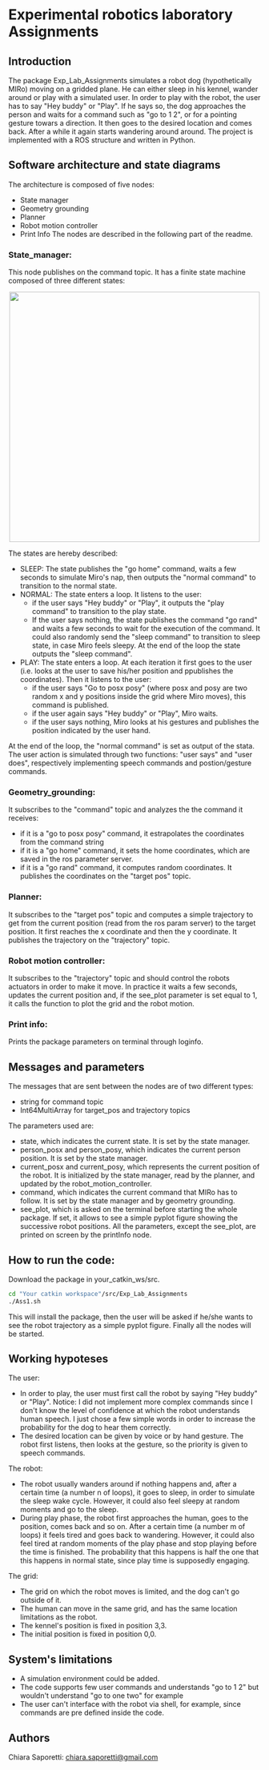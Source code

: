 # Experimental robotics laboratory Assignments

## Introduction
The package Exp_Lab_Assignments simulates a robot dog (hypothetically MIRo) moving on a gridded plane. He can either sleep in his kennel, wander around or play with a simulated user. In order to play with the robot, the user has to say "Hey buddy" or "Play". If he says so, the dog approaches the person and waits for a command such as "go to 1 2", or for a pointing gesture towars a direction. It then goes to the desired location and comes back. After a while it again starts wandering around around. 
The project is implemented with a ROS structure and written in Python.

## Software architecture and state diagrams
The architecture is composed of five nodes:
- State manager
- Geometry grounding
- Planner
- Robot motion controller
- Print Info
The nodes are described in the following part of the readme.

### State_manager:

This node publishes on the command topic. It has a finite state machine composed of three different states:

<p align="center">
  <img height="500" width="500" src="https://github.com/ChiaraSapo/Experimental-robotics-laboratory-Assignments/blob/master/Exp_lab_assignments/images/Screenshot%20from%202020-10-29%2008-36-49.png?raw=true "Title"">
</p>

The states are hereby described:
- SLEEP: The state publishes the "go home" command, waits a few seconds to simulate Miro's nap, then outputs the "normal command" to transition to the normal state.
- NORMAL: The state enters a loop. It listens to the user: 
    - if the user says "Hey buddy" or "Play", it outputs the "play command" to transition to the play state. 
    - If the user says nothing, the state publishes the command "go rand" and waits a few seconds to wait for the execution of the command. 
It could also randomly send the "sleep command" to transition to sleep state, in case Miro feels sleepy. At the end of the loop the state outputs the "sleep command".
- PLAY: The state enters a loop. At each iteration it first goes to the user (i.e. looks at the user to save his/her position and ppublishes the coordinates). Then it listens to the user: 
  - if the user says "Go to posx posy" (where posx and posy are two random x and y positions inside the grid where Miro moves), this command is published. 
  - if the user again says "Hey buddy" or "Play", Miro waits. 
  - if the user says nothing, Miro looks at his gestures and publishes the position indicated by the user hand. 

At the end of the loop, the "normal command" is set as output of the stata.
The user action is simulated through two functions: "user says" and "user does", respectively implementing speech commands and postion/gesture commands.


### Geometry_grounding:

It subscribes to the "command" topic and analyzes the the command it receives: 
- if it is a "go to posx posy" command, it estrapolates the coordinates from the command string 
- if it is a "go home" command, it sets the home coordinates, which are saved in the ros parameter server.
- if it is a "go rand" command, it computes random coordinates.
It publishes the coordinates on the "target pos" topic.

### Planner:

It subscribes to the "target pos" topic and computes a simple trajectory to get from the current position (read from the ros param server) to the target position. It first reaches the x coordinate and then the y coordinate. It publishes the trajectory on the "trajectory" topic.

### Robot motion controller:

It subscribes to the "trajectory" topic and should control the robots actuators in order to make it move. In practice it waits a few seconds, updates the current position and, if the see_plot parameter is set equal to 1, it calls the function to plot the grid and the robot motion.

### Print info:
Prints the package parameters on terminal through loginfo.

## Messages and parameters
The messages that are sent between the nodes are of two different types: 
- string for command topic
- Int64MultiArray for target_pos and trajectory topics

The parameters used are:
- state, which indicates the current state. It is set by the state manager.
- person_posx and person_posy, which indicates the current person position. It is set by the state manager.
- current_posx and current_posy, which represents the current position of the robot. It is initialized by the state manager, read by the planner, and updated by the robot_motion_controller. 
- command, which indicates the current command that MIRo has to follow. It is set by the state manager and by geometry grounding.
- see_plot, which is asked on the terminal before starting the whole package. If set, it allows to see a simple pyplot figure showing the successive robot positions.
All the parameters, except the see_plot, are printed on screen by the printInfo node.

## How to run the code:
Download the package in your_catkin_ws/src.
```sh
cd "Your catkin workspace"/src/Exp_Lab_Assignments
./Ass1.sh
```
This will install the package, then the user will be asked if he/she wants to see the robot trajectory as a simple pyplot figure. Finally all the nodes will be started.

## Working hypoteses
The user: 
- In order to play, the user must first call the robot by saying "Hey buddy" or "Play". Notice: I did not implement more complex commands since I don't know the level of confidence at which the robot understands human speech. I just chose a few simple words in order to increase the probability for the dog to hear them correctly.
- The desired location can be given by voice or by hand gesture. The robot first listens, then looks at the gesture, so the priority is given to speech commands.

The robot:
- The robot usually wanders around if nothing happens and, after a certain time (a number n of loops), it goes to sleep, in order to simulate the sleep wake cycle. However, it could also feel sleepy at random moments and go to the sleep.
- During play phase, the robot first approaches the human, goes to the position, comes back and so on. After a certain time (a number m of loops) it feels tired and goes back to wandering. However, it could also feel tired at random moments of the play phase and stop playing before the time is finished. The probability that this happens is half the one that this happens in normal state, since play time is supposedly engaging.

The grid:
- The grid on which the robot moves is limited, and the dog can't go outside of it.
- The human can move in the same grid, and has the same location limitations as the robot.
- The kennel's position is fixed in position 3,3.
- The initial position is fixed in position 0,0.

## System's limitations
- A simulation environment could be added.
- The code supports few user commands and understands "go to 1 2" but wouldn't understand "go to one two" for example
- The user can't interface with the robot via shell, for example, since commands are pre defined inside the code.

## Authors
Chiara Saporetti: chiara.saporetti@gmail.com
